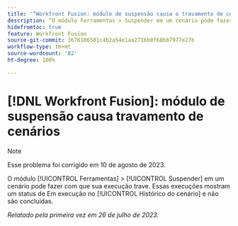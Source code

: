 ```yaml
---
title: '“Workfront Fusion: módulo de suspensão causa o travamento de cenários”'
description: “O módulo Ferramentas > Suspender em um cenário pode fazer com que sua execução trave. Essas execuções mostram um status de Em execução no Histórico do cenário e não são concluídas.”
hidefromtoc: true
feature: Workfront Fusion
source-git-commit: 3676106501c4b2a54e1aa2716b8f68bb7977e27b
workflow-type: tm+mt
source-wordcount: '82'
ht-degree: 100%

---
```



# [!DNL Workfront Fusion]: módulo de suspensão causa travamento de cenários

>[!NOTE]
>
>Esse problema foi corrigido em 10 de agosto de 2023.

O módulo [!UICONTROL Ferramentas] > [!UICONTROL Suspender] em um cenário pode fazer com que sua execução trave. Essas execuções mostram um status de Em execução no [!UICONTROL Histórico do cenário] e não são concluídas.

_Relatado pela primeira vez em 26 de julho de 2023._

